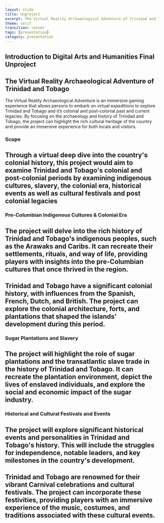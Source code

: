 ```yaml
---
layout: slide
title: Unproject
excerpt: The Virtual Reality Archaeological Adventure of Trinidad and Tobago
theme: serif
transition: convex
tags: [presentation]
category: presentation
---
```

<div class="reveal">
  <div class="slides">
    <section data-background-gradient="linear-gradient(to bottom, #283b95, #17b2c3)"> 
       <h1 class="r-fit-text">Introduction to Digital Arts and Humanities Final Unproject</h1>
       <h2 class="r-fit-text"> The Virtual Reality Archaeological Adventure of Trinidad and Tobago</h2> 
    </section>
     <section>The Virtual Reality Archaeological Adventure is an immersive gaming experience that allows persons to embark on virtual expeditions to explore Trinidad and Tobago and it’s colonial and post-colonial past and current legacies. By focusing on the archaeology and history of Trinidad and Tobago, the project can highlight the rich cultural heritage of the country and provide an immersive experience for both locals and visitors. 
     </section>
        <section>
           <section>
            <h1 class="r-fit-text">Scope</h1>
             <h2 class="r-fit-text">Through a virtual deep dive into the country's colonial history, this project would aim to examine Trinidad and Tobago's colonial and post-colonial periods by examining indigenous cultures, slavery, the colonial era, historical events as well as cultural festivals and post colonial legacies</h2>
           </section>
           <section>
              <h1 class="r-fit-text">Pre-Columbian Indigenous Cultures & Colonial Era</h1>
               <h2 class="r-fit-text">The project will delve into the rich history of Trinidad and Tobago's indigenous peoples, such as the Arawaks and Caribs. It can recreate their settlements, rituals, and way of life, providing players with insights into the pre-Columbian cultures that once thrived in the region.</h2>
                 <h2 class="r-fit-text">Trinidad and Tobago have a significant colonial history, with influences from the Spanish, French, Dutch, and British. The project can explore the colonial architecture, forts, and plantations that shaped the islands' development during this period.</h2>
            </section>
            <section>
                <h1 class="r-fit-text">Sugar Plantations and Slavery</h1> 
                   <h2 class="r-fit-text">The project will highlight the role of sugar plantations and the transatlantic slave trade in the history of Trinidad and Tobago. It can recreate the plantation environment, depict the lives of enslaved individuals, and explore the social and economic impact of the sugar industry.</h2>
            </section>
            <section>
              <h1 class="r-fit-text">Historical and Cultural Festivals and Events</h1>
                   <h2 class="r-fit-text">The project will explore significant historical events and personalities in Trinidad and Tobago's history. This will include the struggles for independence, notable leaders, and key milestones in the country's development.</h2>
                     <h2 class="r-fit-text"> Trinidad and Tobago are renowned for their vibrant Carnival celebrations and cultural festivals. The project can incorporate these festivities, providing players with an immersive experience of the music, costumes, and traditions associated with these cultural events.</h2>
            </section>
        </section>
  </div>
</div>
    